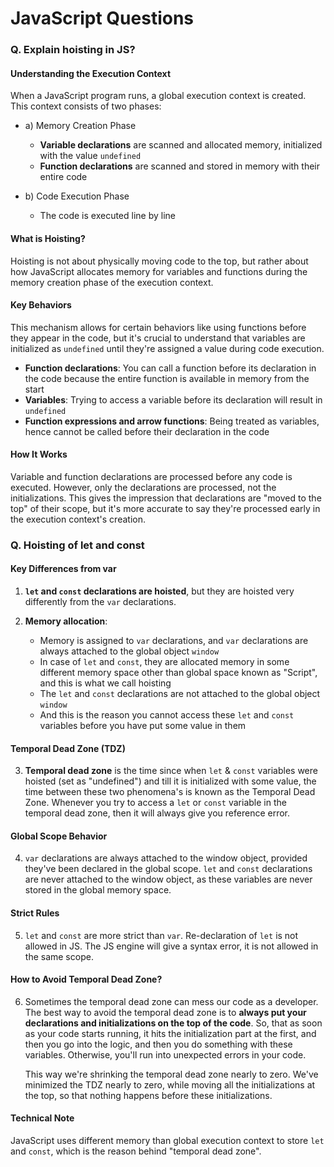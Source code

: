 # JavaScript Questions

### Q. Explain hoisting in JS?

#### Understanding the Execution Context
When a JavaScript program runs, a global execution context is created. This context consists of two phases:
- a) Memory Creation Phase
    - **Variable declarations** are scanned and allocated memory, initialized with the value `undefined`
    - **Function declarations** are scanned and stored in memory with their entire code

- b) Code Execution Phase
    - The code is executed line by line

#### What is Hoisting?
Hoisting is not about physically moving code to the top, but rather about how JavaScript allocates memory for variables and functions during the memory creation phase of the execution context.

#### Key Behaviors
This mechanism allows for certain behaviors like using functions before they appear in the code, but it's crucial to understand that variables are initialized as `undefined` until they're assigned a value during code execution.

- **Function declarations**: You can call a function before its declaration in the code because the entire function is available in memory from the start
- **Variables**: Trying to access a variable before its declaration will result in `undefined`
- **Function expressions and arrow functions**: Being treated as variables, hence cannot be called before their declaration in the code

#### How It Works

Variable and function declarations are processed before any code is executed. However, only the declarations are processed, not the initializations. This gives the impression that declarations are "moved to the top" of their scope, but it's more accurate to say they're processed early in the execution context's creation.

### Q. Hoisting of let and const

#### Key Differences from var

1. **`let` and `const` declarations are hoisted**, but they are hoisted very differently from the `var` declarations.

2. **Memory allocation**:
   - Memory is assigned to `var` declarations, and `var` declarations are always attached to the global object `window`
   - In case of `let` and `const`, they are allocated memory in some different memory space other than global space known as "Script", and this is what we call hoisting
   - The `let` and `const` declarations are not attached to the global object `window`
   - And this is the reason you cannot access these `let` and `const` variables before you have put some value in them

#### Temporal Dead Zone (TDZ)

3. **Temporal dead zone** is the time since when `let` & `const` variables were hoisted (set as "undefined") and till it is initialized with some value, the time between these two phenomena's is known as the Temporal Dead Zone. Whenever you try to access a `let` or `const` variable in the temporal dead zone, then it will always give you reference error.

#### Global Scope Behavior

4. `var` declarations are always attached to the window object, provided they've been declared in the global scope. `let` and `const` declarations are never attached to the window object, as these variables are never stored in the global memory space.

#### Strict Rules

5. `let` and `const` are more strict than `var`. Re-declaration of `let` is not allowed in JS. The JS engine will give a syntax error, it is not allowed in the same scope.

#### How to Avoid Temporal Dead Zone?

6. Sometimes the temporal dead zone can mess our code as a developer. The best way to avoid the temporal dead zone is to **always put your declarations and initializations on the top of the code**. So, that as soon as your code starts running, it hits the initialization part at the first, and then you go into the logic, and then you do something with these variables. Otherwise, you'll run into unexpected errors in your code.

   This way we're shrinking the temporal dead zone nearly to zero. We've minimized the TDZ nearly to zero, while moving all the initializations at the top, so that nothing happens before these initializations.

#### Technical Note

JavaScript uses different memory than global execution context to store `let` and `const`, which is the reason behind "temporal dead zone".